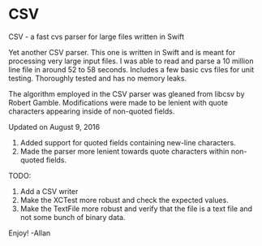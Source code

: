 # CSV
CSV - a fast cvs parser for large files written in Swift

Yet another CSV parser.  This one is written in Swift and is meant for processing very large input files. I was able to read and parse a 10 million line file in around 52 to 58 seconds.  Includes a few basic cvs files for unit testing.  Thoroughly tested and has no memory leaks.

The algorithm employed in the CSV parser was gleaned from libcsv by Robert Gamble.
Modifications were made to be lenient with quote characters appearing inside of non-quoted fields.

Updated on August 9, 2016
1) Added support for quoted fields containing new-line characters.
2) Made the parser more lenient towards quote characters within non-quoted fields.

TODO:
1) Add a CSV writer
2) Make the XCTest more robust and check the expected values.
3) Make the TextFile more robust and verify that the file is a text file and not some bunch of binary data.


Enjoy!
-Allan
